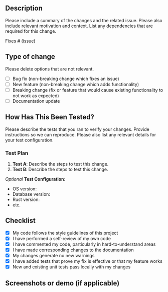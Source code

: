 <!-- markdownlint-disable MD041 -->
<!-- Remove any sections that are not relevant. If you are not sure about any section, please ask.
Otherwise, please fill out the sections below. -->

## Description

Please include a summary of the changes and the related issue. Please also include relevant motivation and context. List any dependencies that are required for this change.

Fixes # (issue)

## Type of change

Please delete options that are not relevant.

- [ ] Bug fix (non-breaking change which fixes an issue)
- [ ] New feature (non-breaking change which adds functionality)
- [ ] Breaking change (fix or feature that would cause existing functionality to not work as expected)
- [ ] Documentation update

## How Has This Been Tested?

Please describe the tests that you ran to verify your changes. Provide instructions so we can reproduce. Please also list any relevant details for your test configuration.

### Test Plan

1. **Test A**: Describe the steps to test this change.
2. **Test B**: Describe the steps to test this change.

_Optional_
**Test Configuration**:

- OS version:
- Database version:
- Rust version:
- etc.

## Checklist

- [x] My code follows the style guidelines of this project
- [x] I have performed a self-review of my own code
- [x] I have commented my code, particularly in hard-to-understand areas
- [x] I have made corresponding changes to the documentation
- [x] My changes generate no new warnings
- [x] I have added tests that prove my fix is effective or that my feature works
- [x] New and existing unit tests pass locally with my changes

## Screenshots or demo (if applicable)
